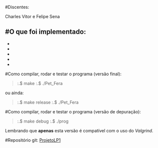 
#Discentes:

Charles Vitor e Felipe Sena

#O que foi implementado:
 - 

 - 

 - 

 - 

 - 

 - 

#Como compilar, rodar e testar o programa (versão final):

> :.$ make
> :.$ ./Pet_Fera

ou ainda:

> :.$ make release
> :.$ ./Pet_Fera

#Como compilar, rodar e testar o programa (versão de depuração):

> :.$ make debug
> :.$ ./prog

Lembrando que **apenas** esta versão é compatível com o uso do _Valgrind_.

#Repositório git:
[ProjetoLP1](https://github.com/Birdou/ProjetoLP1)
